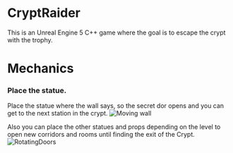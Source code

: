 # CryptRaider

This is an Unreal Engine 5 C++ game where the goal is to escape the crypt with the trophy.

# Mechanics

### Place the statue.
Place the statue where the wall says, so the secret dor opens and you can get to the next station in the crypt.
![Moving wall](https://github.com/user-attachments/assets/24112074-f3f2-4744-8f15-2c32f3e8788f)

Also you can place the other statues and props depending on the level to open new corridors and rooms until finding the exit of the Crypt.
![RotatingDoors](https://github.com/user-attachments/assets/a655a6c5-0962-4a6c-80e6-1c2e8c6b7003)
